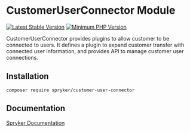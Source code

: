 # CustomerUserConnector Module
[![Latest Stable Version](https://poser.pugx.org/spryker/customer-user-connector/v/stable.svg)](https://packagist.org/packages/spryker/customer-user-connector)
[![Minimum PHP Version](https://img.shields.io/badge/php-%3E%3D%208.0-8892BF.svg)](https://php.net/)

CustomerUserConnector provides plugins to allow customer to be connected to users. It defines a plugin to expand customer transfer with connected user information, and provides API to manage customer user connections.

## Installation

```
composer require spryker/customer-user-connector
```

## Documentation

[Spryker Documentation](https://docs.spryker.com)

